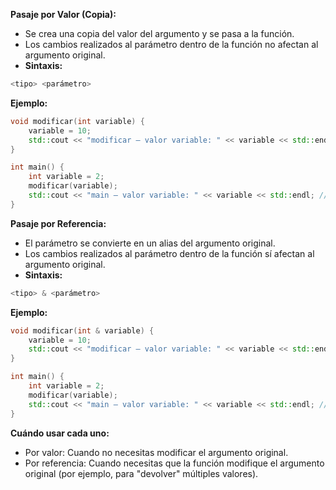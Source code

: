 
**Pasaje por Valor (Copia):**
*   Se crea una copia del valor del argumento y se pasa a la función.
*   Los cambios realizados al parámetro dentro de la función no afectan al argumento original.
*   **Sintaxis:**

```cpp
<tipo> <parámetro>
```

 **Ejemplo:**

```cpp
void modificar(int variable) {
	variable = 10;
	std::cout << "modificar – valor variable: " << variable << std::endl; // Imprime 10
}

int main() {
	int variable = 2;
	modificar(variable);
	std::cout << "main – valor variable: " << variable << std::endl; // Imprime 2 (no se modificó)
}
```

 **Pasaje por Referencia:**
*   El parámetro se convierte en un alias del argumento original.
*   Los cambios realizados al parámetro dentro de la función sí afectan al argumento original.
*   **Sintaxis:**

```cpp
<tipo> & <parámetro>
```

**Ejemplo:**

```cpp
void modificar(int & variable) {
	variable = 10;
	std::cout << "modificar – valor variable: " << variable << std::endl; // Imprime 10
}

int main() {
	int variable = 2;
	modificar(variable);
	std::cout << "main – valor variable: " << variable << std::endl; // Imprime 10 (se modificó)
}
```

 **Cuándo usar cada uno:**
*   Por valor: Cuando no necesitas modificar el argumento original.
*   Por referencia: Cuando necesitas que la función modifique el argumento original (por ejemplo, para "devolver" múltiples valores).


